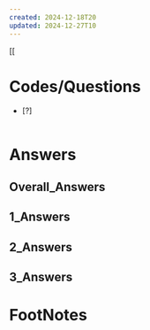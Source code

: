 ```yaml
---
created: 2024-12-18T20
updated: 2024-12-27T10
---
```

[[



# Codes/Questions

- [?] 


```python

```


# Answers

## Overall_Answers


## 1_Answers


## 2_Answers


## 3_Answers




# FootNotes
